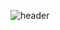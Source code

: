 ![header](https://capsule-render.vercel.app/api?type=waving&color=auto&height=200&section=header&text=Hi%20there!&fontSize=70&fontAlignY=35&desc=Welcom%20to%20my%20github&descAlignY=55)




<!--
## Hi there 👋

## most used language
[![Top Langs](https://github-readme-stats.vercel.app/api/top-langs/?username=hij712)](https://github.com/anuraghazra/github-readme-stats)
#Compact Language Card Layout
![Top Langs](https://github-readme-stats.vercel.app/api/top-langs/?username=anuraghazra&layout=compact)
#Hide Progress Bars
![Top Langs](https://github-readme-stats.vercel.app/api/top-langs/?username=anuraghazra&hide_progress=true)

## my github stats
#other theme: graywhite, merko, shadow_blue, transparent, nord, dark, radical, gruvbox, tokyonight, onedark, cobalt, synthwave, highcontrast, dracula
#Shows github icon instead of rank icon
&rank_icon=github
#Hides the rank and automatically resizes the card width
&hide_rank=true
#hiding individual stats
&hide=stars,commits,prs,issues,contribs
#showing additional individual stats
&show=reviews,discussions_started,discussions_answered,prs_merged,prs_merged_percentage

![Anurag's GitHub stats](https://github-readme-stats.vercel.app/api?username=hij712&hide=contribs,prs&show_icons=true&theme=graywhite)

## badges
#https://github.com/Envoy-VC/awesome-badges

##custom badges
#https://simpleicons.org/
<img src="https://img.shields.io/badge/GitHub-181717?style=flat&logo=github&logoColor=white"/>
<img src="https://img.shields.io/badge/Python-3776AB?style=flat&logo=python&logoColor=white"/>
<img src="https://img.shields.io/badge/JavaScript-F7DF1E?style=flat&logo=javascript&logoColor=white"/>
<img src="https://img.shields.io/badge/SpringBoot-6DB33F?style=flat&logo=spring%20boot&logoColor=white"/>
<img src="https://img.shields.io/badge/Linux-FCC624?style=flat&logo=linux&logoColor=black"/>
<img src="https://img.shields.io/badge/CentOS-262577?style=flat&logo=centos&logoColor=white"/>
<img src="https://img.shields.io/badge/MySQL-4479A1?style=flat&logo=mysql&logoColor=white"/>
<img src="https://img.shields.io/badge/MariaDB-003545?style=flat&logo=mariadb&logoColor=white"/>
<img src="https://img.shields.io/badge/OpenJDK-007396?style=flat&logo=openjdk&logoColor=white"/>
<img src="https://img.shields.io/badge/JupyterHub-F37626?style=flat&logo=jupyter&logoColor=white"/>
<img src="https://img.shields.io/badge/GitHub-181717?style=flat&logo=github&logoColor=white"/>
<img src="https://img.shields.io/badge/JQuery-0769AD?style=flat&logo=jquery&logoColor=white"/>
<img src="https://img.shields.io/badge/Apache%20Hadoop-66CCFF?style=flat&logo=apachehadoop&logoColor=black"/>

## typing animation
#https://readme-typing-svg.demolab.com/demo/
[![Typing SVG](https://readme-typing-svg.demolab.com/?lines=첫번째+줄+의+텍스트;두번째+줄+의+텍스트)](https://git.io/typing-svg)

## footer
![footer](https://capsule-render.vercel.app/api?type=waving&color=auto&height=200&section=footer)
-->


<!--
**hij712/hij712** is a ✨ _special_ ✨ repository because its `README.md` (this file) appears on your GitHub profile.

Here are some ideas to get you started:

- 🔭 I’m currently working on ...
- 🌱 I’m currently learning ...
- 👯 I’m looking to collaborate on ...
- 🤔 I’m looking for help with ...
- 💬 Ask me about ...
- 📫 How to reach me: ...
- 😄 Pronouns: ...
- ⚡ Fun fact: ...
-->
